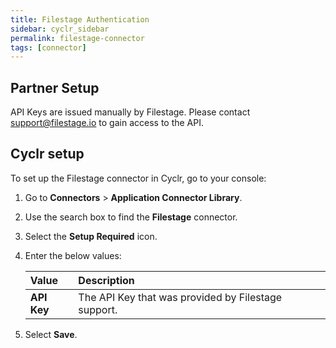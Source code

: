 ```yaml
---
title: Filestage Authentication
sidebar: cyclr_sidebar
permalink: filestage-connector
tags: [connector]
---
```


## Partner Setup

API Keys are issued manually by Filestage. Please contact support@filestage.io to gain access to the API.

## Cyclr setup

To set up the Filestage connector in Cyclr, go to your console:

1. Go to **Connectors** > **Application Connector Library**.

2. Use the search box to find the **Filestage** connector.

3. Select the **Setup Required** icon.

4. Enter the below values:

   | Value              | Description                                 |
   | :----------------- | :------------------------------------------ |
   | **API Key** | The API Key that was provided by Filestage support. |


7. Select **Save**.
